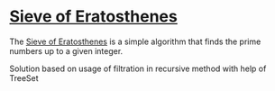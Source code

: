 # [Sieve of Eratosthenes](https://rosettacode.org/wiki/Sieve_of_Eratosthenes)
The [Sieve of Eratosthenes](https://en.wikipedia.org/wiki/Sieve_of_Eratosthenes) is a simple algorithm that finds the prime numbers up to a given integer.

Solution based on usage of filtration in recursive method with help of TreeSet  
